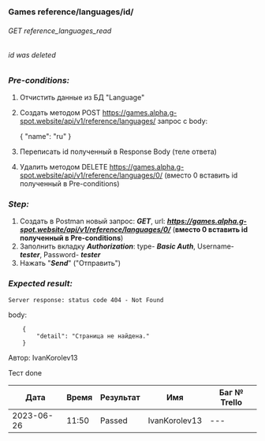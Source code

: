 ### Games reference/languages/id/ 
###### GET reference_languages_read
###### id was deleted

### *Pre-conditions:*
1. Отчистить данные из БД "Language"
2. Создать методом POST https://games.alpha.g-spot.website/api/v1/reference/languages/ запрос с body:


      {
         "name": "ru"
      }

3. Переписать id полученный в Response Body (теле ответа)
4. Удалить методом DELETE https://games.alpha.g-spot.website/api/v1/reference/languages/0/ (вместо 0 вставить id полученный в Pre-conditions)

### *Step:*
1. Создать в Postman новый запрос: ***GET***, url: ***https://games.alpha.g-spot.website/api/v1/reference/languages/0/*** (**вместо 0 вставить id полученный в Pre-conditions**)
2. Заполнить вкладку ***Authorization***: type- ***Basic Auth***, Username- ***tester***, Password- ***tester***
3. Нажать "***Send***" ("Отправить")

### *Expected result:*
    Server response: status code 404 - Not Found

body:

        {
            "detail": "Страница не найдена."
        }


Автор: IvanKorolev13

Тест done

| Дата       | Время | Результат | Имя | Баг № Trello |
|------------|-------| --- | --- | --- |
| 2023-06-26 | 11:50 | Passed | IvanKorolev13 | --- | 